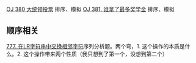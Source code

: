 
## 
[OJ 380 大统领投票](https://oj.haizeix.com/problem/380) 排序、模拟
[OJ 381. 谁拿了最多奖学金](https://oj.haizeix.com/problem/381) 排序、模拟


## 顺序相关
[777. 在LR字符串中交换相邻字符](https://leetcode.cn/problems/swap-adjacent-in-lr-string/)序列分析题。两个弯，1. 这个操作的本质是什么。2. 这个操作带来两个性质（我只想到了第一个，没想到第二个）